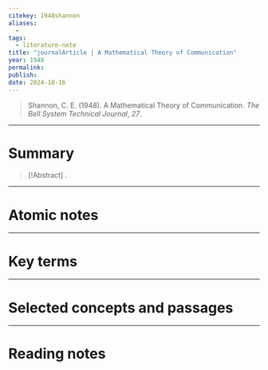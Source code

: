 ```yaml
---
citekey: 1948shannon
aliases:
  - 
tags:
  - literature-note
title: "journalArticle | A Mathematical Theory of Communication"
year: 1948
permalink: 
publish:
date: 2024-10-16
---
```

> Shannon, C. E. (1948). A Mathematical Theory of Communication. _The Bell System Technical Journal_, _27_.

---

# Summary

> [!Abstract]
>.


---

# Atomic notes

---

# Key terms

---

# Selected concepts and passages

---

# Reading notes

